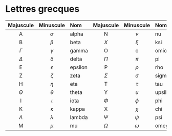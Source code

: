 # Lettres grecques

|   Majuscule   |    Minuscule   | Nom     |   Majuscule  |    Minuscule   | Nom     |
|:-------------:|:--------------:|:--------|:------------:|:--------------:|:--------|
|       A       |  $\alpha$  | alpha   |       N      |    $\nu$   | nu      |
|       B       |   $\beta$  | beta    |    $X$   |    $\xi$   | ksi     |
|  $\Gamma$ |  $\gamma$  | gamma   |       O      |        o       | omicron |
|  $\Delta$ |  $\delta$  | delta   |   $\Pi$  |    $\pi$   | pi      |
|       E       | $\epsilon$ | epsilon |       P      |   $\rho$   | rho     |
|       Z       |   $\zeta$  | zeta    | $\Sigma$ |  $\sigma$  | sigma   |
|       H       |   $\eta$   | eta     |       T      |   $\tau$   | tau     |
|  $\Theta$ |  $\theta$  | theta   |       Y      | $\upsilon$ | upsilon |
|       I       |   $\iota$  | iota    |  $\Phi$  |   $\phi$   | phi     |
|       K       |  $\kappa$  | kappa   |       X      |   $\chi$   | chi     |
| $\Lambda$ |  $\lambda$ | lambda  |  $\Psi$  |   $\psi$   | psi     |
|       M       |    $\mu$   | mu      | $\Omega$ |  $\omega$  | omega   |
